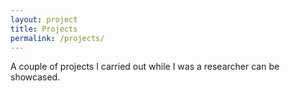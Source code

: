 ```yaml
---
layout: project
title: Projects
permalink: /projects/
---
```

A couple of projects I carried out while I was a researcher can be showcased.

